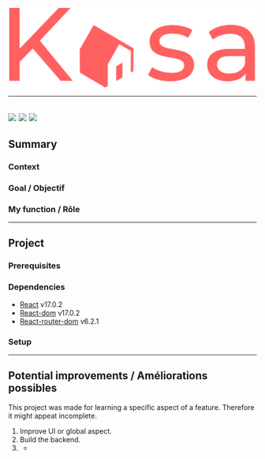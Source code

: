 <p align="center">
  <img src="/src/assets/img/logo.svg" width="500px"alt="Sublime's custom image"/>
</p>

---
[![](https://img.shields.io/badge/React-20232A?style=flat-square&logo=react&logoColor=61DAFB)](https://fr.reactjs.org/)
[![](https://img.shields.io/badge/React_Router-CA4245?style=flat-square&logo=react-router&logoColor=white)](https://reactrouter.com/)
[![](https://img.shields.io/badge/eslint-3A33D1?style=flat-square&logo=eslint&logoColor=white)](https://eslint.org/)
---
## Summary
### Context
### Goal / Objectif
### My function / Rôle
---
## Project
### Prerequisites
### Dependencies
- [React](https://fr.reactjs.org/) v17.0.2
- [React-dom](https://www.npmjs.com/package/react-dom) v17.0.2
- [React-router-dom](https://v5.reactrouter.com/web/guides/quick-start) v6.2.1
### Setup
---
## Potential improvements / Améliorations possibles
This project was made for learning a specific aspect of a feature. Therefore it might appeat incomplete.
1. Improve UI or global aspect.
2. Build the backend.
3. -
